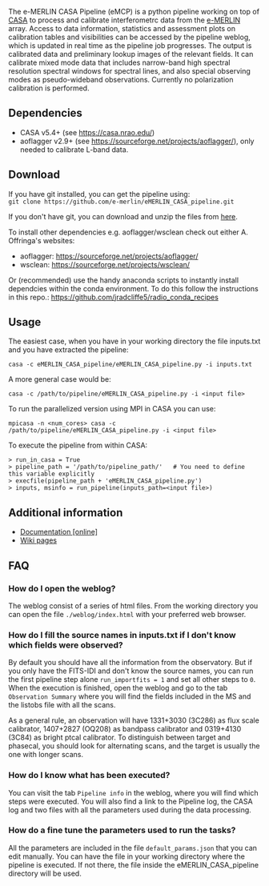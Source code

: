 The e-MERLIN CASA Pipeline (eMCP) is a python pipeline working on top of [CASA](https://casa.nrao.edu/) to process and calibrate interferometrc data from the [e-MERLIN](http://www.e-merlin.ac.uk/) array. Access to data information, statistics and assessment plots on calibration tables and visibilities can be accessed by the pipeline weblog, which is updated in real time as the pipeline job progresses. The output is calibrated data and preliminary lookup images of the relevant fields. It can calibrate mixed mode data that includes narrow-band high spectral resolution spectral windows for spectral lines, and also special observing modes as pseudo-wideband observations. Currently no polarization calibration is performed.


## Dependencies ##
- CASA v5.4+ (see https://casa.nrao.edu/)
- aoflagger v2.9+ (see https://sourceforge.net/projects/aoflagger/), only needed to calibrate L-band data.

## Download ##
If you have git installed, you can get the pipeline using:  
`git clone https://github.com/e-merlin/eMERLIN_CASA_pipeline.git`

If you don't have git, you can download and unzip the files from [here](https://github.com/e-merlin/eMERLIN_CASA_pipeline/archive/master.zip).

To install other dependencies e.g. aoflagger/wsclean check out either A. Offringa's websites:
- aoflagger: https://sourceforge.net/projects/aoflagger/
- wsclean: https://sourceforge.net/projects/wsclean/

Or (recommended) use the handy anaconda scripts to instantly install dependcies within the conda environment. To do this follow the instructions in this repo.: https://github.com/jradcliffe5/radio_conda_recipes

## Usage ##
The easiest case, when you have in your working directory the file inputs.txt and you have extracted the pipeline:

`casa -c eMERLIN_CASA_pipeline/eMERLIN_CASA_pipeline.py -i inputs.txt`

A more general case would be:

`casa -c /path/to/pipeline/eMERLIN_CASA_pipeline.py -i <input file>`

To run the parallelized version using MPI in CASA you can use:  

`mpicasa -n <num_cores> casa -c /path/to/pipeline/eMERLIN_CASA_pipeline.py -i <input file>`

To execute the pipeline from within CASA:
~~~~
> run_in_casa = True
> pipeline_path = '/path/to/pipeline_path/'   # You need to define this variable explicitly
> execfile(pipeline_path + 'eMERLIN_CASA_pipeline.py')
> inputs, msinfo = run_pipeline(inputs_path=<input file>)
~~~~

## Additional information ##

- [Documentation [online]](documentation/docs.md)
- [Wiki pages](https://github.com/e-merlin/eMERLIN_CASA_pipeline/wiki)



## FAQ ##

### How do I open the weblog?

The weblog consist of a series of html files. From the working directory you can open the file `./weblog/index.html` with your preferred web browser.

### How do I fill the source names in inputs.txt if I don't know which fields were observed?

By default you should have all the information from the observatory. But if you only have the FITS-IDI and don't know the source names, you can run the first pipeline step alone `run_importfits = 1` and set all other steps to `0`. When the execution is finished, open the weblog and go to the tab `Observation Summary` where you will find the fields included in the MS and the listobs file with all the scans.

As a general rule, an observation will have 1331+3030 (3C286) as flux scale calibrator, 1407+2827 (OQ208) as bandpass calibrator and 0319+4130 (3C84) as bright ptcal calibrator. To distinguish between target and phasecal, you should look for alternating scans, and the target is usually the one with longer scans.

### How do I know what has been executed?

You can visit the tab `Pipeline info` in the weblog, where you will find which steps were executed. You will also find a link to the Pipeline log, the CASA log and two files with all the parameters used during the data processing.

### How do a fine tune the parameters used to run the tasks?

All the parameters are included in the file `default_params.json` that you can edit manually. You can have the file in your working directory where the pipeline is executed. If not there, the file inside the eMERLIN_CASA_pipeline directory will be used.
